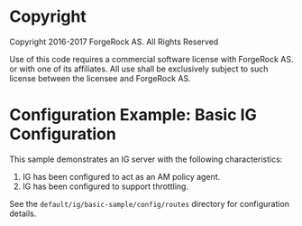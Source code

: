 Copyright
=============
Copyright 2016-2017 ForgeRock AS. All Rights Reserved

Use of this code requires a commercial software license with ForgeRock AS.
or with one of its affiliates. All use shall be exclusively subject
to such license between the licensee and ForgeRock AS.

Configuration Example: Basic IG Configuration
=============================================

This sample demonstrates an IG server with the following characteristics:
   
1. IG has been configured to act as an AM policy agent. 
1. IG has been configured to support throttling.

See the `default/ig/basic-sample/config/routes` directory for configuration
details.